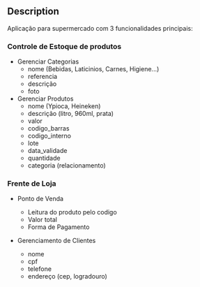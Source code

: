 ## Description
Aplicação para supermercado com 3 funcionalidades principais:

### Controle de Estoque de produtos
  - Gerenciar Categorias
      - nome (Bebidas, Laticinios, Carnes, Higiene...)
      - referencia
      - descrição
      - foto
  - Gerenciar Produtos
      - nome (Ypioca, Heineken)
      - descrição (litro, 960ml, prata)
      - valor
      - codigo_barras
      - codigo_interno
      - lote
      - data_validade
      - quantidade
      - categoria (relacionamento)

### Frente de Loja
  - Ponto de Venda
    - Leitura do produto pelo codigo
    - Valor total
    - Forma de Pagamento

  - Gerenciamento de Clientes
    - nome
    - cpf
    - telefone
    - endereço (cep, logradouro)
